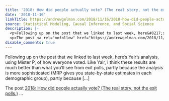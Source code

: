 ```yaml
---
title: '2018: How did people actually vote? (The real story, not the exit polls.)'
date: '2018-11-16'
linkTitle: https://andrewgelman.com/2018/11/16/2018-how-did-people-actually-vote-the-real-story-not-the-exit-polls/
source: Statistical Modeling, Causal Inference, and Social Science
description: |-
  <p>Following up on the post that we linked to last week, here&#8217;s Yair&#8217;s analysis, using Mister P, of how everyone voted. Like Yair, I think these results are much better than what you&#8217;ll see from exit polls, partly because the analysis is more sophisticated (MRP gives you state-by-state estimates in each demographic group), partly because [&#8230;]</p>
  <p>The post <a rel="nofollow" href="https://andrewgelman.com/2018/11/16/2018-how-did-people-actually-vote-the-real-story-not-the-exit-polls/">2018: How did people actually vote? (The real story, not the exit polls.)</a> ...
disable_comments: true
---
```

<p>Following up on the post that we linked to last week, here&#8217;s Yair&#8217;s analysis, using Mister P, of how everyone voted. Like Yair, I think these results are much better than what you&#8217;ll see from exit polls, partly because the analysis is more sophisticated (MRP gives you state-by-state estimates in each demographic group), partly because [&#8230;]</p>
<p>The post <a rel="nofollow" href="https://andrewgelman.com/2018/11/16/2018-how-did-people-actually-vote-the-real-story-not-the-exit-polls/">2018: How did people actually vote? (The real story, not the exit polls.)</a> ...